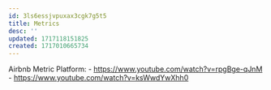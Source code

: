 ```yaml
---
id: 3ls6essjvpuxax3cgk7g5t5
title: Metrics
desc: ''
updated: 1717118151825
created: 1717010665734
---
```


Airbnb Metric Platform: 
    - https://www.youtube.com/watch?v=rpgBge-qJnM
    - https://www.youtube.com/watch?v=ksWwdYwXhh0